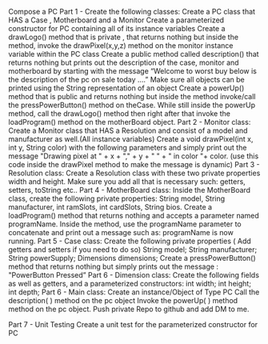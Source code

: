 Compose a PC
Part 1 - Create the following classes:
Create a PC class that HAS a Case , Motherboard and a Monitor
Create a parameterized constructor for PC containing all of its instance variables
Create a drawLogo() method that is private , that returns nothing but inside the method, invoke the drawPixel(x,y,z) method on the monitor instance variable within the PC class
Create a public method called description() that returns nothing but prints out the description of the case, monitor and motherboard by starting with the message “Welcome to worst buy below is the description of the pc on sale today ….”
Make sure all objects can be printed using the String representation of an object
Create a powerUp() method that is public and returns nothing but inside the method invoke/call the pressPowerButton() method on theCase. While still inside the powerUp method, call the drawLogo() method then right after that invoke the​ loadProgram() method on the motherBoard ​object.
Part 2 - Monitor class:
Create a Monitor class that HAS a Resolution and consist of a model and manufacturer as well.(All instance variables)
Create a void drawPixel(int x, int y, String color) with the following parameters and simply print out the message "Drawing pixel at " + x + "," + y + " " + " in color "+ color. (use this code inside the drawPixel method to make the message is dynamic)
Part 3 - Resolution class:
Create a Resolution class with these two private properties width and height.
Make sure you add all that is necessary such:  getters, setters, toString etc..
Part 4 - MotherBoard class:
Inside the MotherBoard class, create the following private properties:
String model, String manufacturer, int ramSlots, int cardSlots, String bios.
Create a loadProgram() method that returns nothing and accepts a parameter named programName. Inside the method, use the programName parameter to concatenate and print out a message such as: programName is now running.
Part 5 - Case class:
Create the following private properties ( Add getters and setters if you need to do so)
String model; String manufacturer; String powerSupply; Dimensions dimensions;
Create a pressPowerButton() method that returns nothing but simply prints out the message :  "PowerButton Pressed”
Part 6 - Dimension class:
Create the following fields as well as getters, and a parameterized constructors:
int width; int height; int depth;
Part 6 - Main class:
Create an instance/Object of Type PC
Call the description( ) method on the pc object
Invoke the powerUp( ) method method on the pc object.
Push private Repo to github and add DM to me.

Part 7 - Unit Testing
Create a unit test for the  parameterized constructor for PC 

